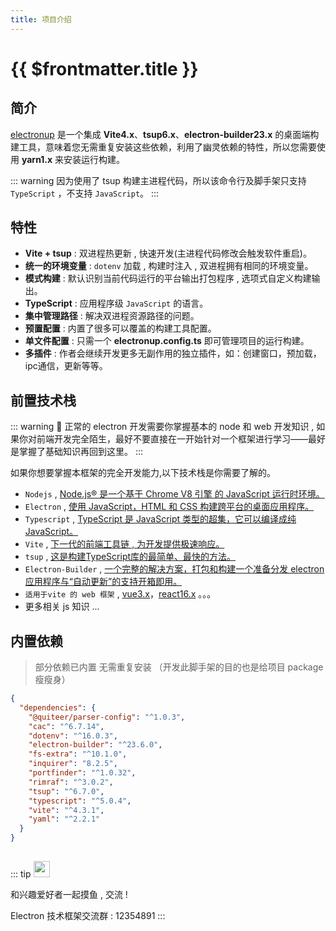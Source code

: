 ```yaml
---
title: 项目介绍
---
```


# {{ $frontmatter.title }}

## 简介

[electronup](https://github.com/QuiteerJs/electronup) 是一个集成 **Vite4.x**、**tsup6.x**、**electron-builder23.x** 的桌面端构建工具，意味着您无需重复安装这些依赖，利用了幽灵依赖的特性，所以您需要使用 **yarn1.x** 来安装运行构建。

::: warning 
因为使用了 tsup 构建主进程代码，所以该命令行及脚手架只支持 `TypeScript` ，不支持 `JavaScript`。
:::

## 特性

- **Vite + tsup** : 双进程热更新 , 快速开发(主进程代码修改会触发软件重启)。
- **统一的环境变量** : `dotenv` 加载 , 构建时注入 , 双进程拥有相同的环境变量。
- **模式构建** : 默认识别当前代码运行的平台输出打包程序 , 选项式自定义构建输出。
- **TypeScript** : 应用程序级 `JavaScript` 的语言。
- **集中管理路径** : 解决双进程资源路径的问题。
- **预置配置** : 内置了很多可以覆盖的构建工具配置。
- **单文件配置** : 只需一个 **electronup.config.ts** 即可管理项目的运行构建。
- **多插件** : 作者会继续开发更多无副作用的独立插件，如：创建窗口，预加载，ipc通信，更新等等。

## 前置技术栈

::: warning 📢
正常的 electron 开发需要你掌握基本的 node 和 web 开发知识 , 如果你对前端开发完全陌生，最好不要直接在一开始针对一个框架进行学习——最好是掌握了基础知识再回到这里。
:::

如果你想要掌握本框架的完全开发能力,以下技术栈是你需要了解的。

- `Nodejs` , [Node.js® 是一个基于 Chrome V8 引擎 的 JavaScript 运行时环境。](https://nodejs.org/zh-cn/)
- `Electron` , [使用 JavaScript，HTML 和 CSS 构建跨平台的桌面应用程序。](https://www.electronjs.org/)
- `Typescript` , [TypeScript 是 JavaScript 类型的超集，它可以编译成纯 JavaScript。](https://www.tslang.cn/index.html)
- `Vite` , [下一代的前端工具链 , 为开发提供极速响应。](https://cn.vitejs.dev/)
- `tsup` , [这是构建TypeScript库的最简单、最快的方法。](https://tsup.egoist.dev/)
- `Electron-Builder` , [一个完整的解决方案，打包和构建一个准备分发 electron 应用程序与“自动更新”的支持开箱即用。](https://www.electron.build/)
- `适用于vite 的 web 框架` , [vue3.x](https://staging-cn.vuejs.org/)，[react16.x](https://zh-hans.react.dev/learn) 。。。
- 更多相关 js 知识 ...


## 内置依赖
> 部分依赖已内置 无需重复安装 （开发此脚手架的目的也是给项目 package 瘦瘦身）

```json
{
  "dependencies": {
    "@quiteer/parser-config": "^1.0.3",
    "cac": "^6.7.14",
    "dotenv": "^16.0.3",
    "electron-builder": "^23.6.0",
    "fs-extra": "^10.1.0",
    "inquirer": "8.2.5",
    "portfinder": "^1.0.32",
    "rimraf": "^3.0.2",
    "tsup": "^6.7.0",
    "typescript": "^5.0.4",
    "vite": "^4.3.1",
    "yaml": "^2.2.1"
  }
}
```


##
::: tip <img src="/group.jpg" style="height:26px" />

和兴趣爱好者一起摸鱼 , 交流 !

<span>Electron 技术框架交流群 : 12354891</span>
:::
